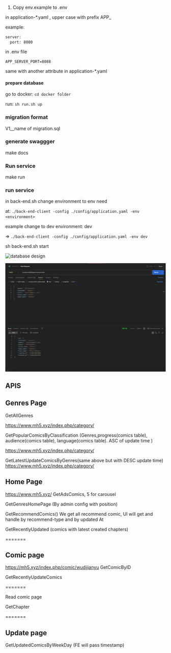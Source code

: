 1. Copy env.example to .env

in application-\*.yaml , upper case with prefix APP\_

example:

```
server:
  port: 8080
```

in .env file

```
APP_SERVER_PORT=8088

```

same with another attribute in application-\*.yaml

#### prepare database

go to docker: `cd docker folder`

run: `sh run.sh up`

### migration format

V1\_\_name of migration.sql

### generate swaggger

make docs

### Run service

make run

### run service

in back-end.sh change environment to env need

at: `./back-end-client -config ./config/application.yaml -env <environment>`

example change to dev environment: dev

=> `./back-end-client -config ./config/application.yaml -env dev`

sh back-end.sh start

![database design](./diagrams/db_diagram.svg)

![response api](./images/create_user_response.png)

## APIS

## Genres Page

GetAllGenres

https://www.mh5.xyz/index.php/category/

GetPopularComicsByClassification
(Genres,progress(comics table), audience(comics table), language(comics table). ASC of update time )

https://www.mh5.xyz/index.php/category/

GetLatestUpdateComicsByGenres(same above but with DESC update time)
https://www.mh5.xyz/index.php/category/

## Home Page

https://www.mh5.xyz/
GetAdsComics, 5 for carousel

GetGenresHomePage (By admin config with position)

GetRecommendComics() We get all recommend comic, UI will get and handle by recommend-type and by updated At

GetRecentlyUpdated (comics with latest created chapters)

=======

## Comic page

https://mh5.xyz/index.php/comic/wudijianyu
GetComicByID

GetRecentlyUpdateComics

=======

Read comic page

GetChapter

=======

## Update page

GetUpdatedComicsByWeekDay (FE will pass timestamp)
